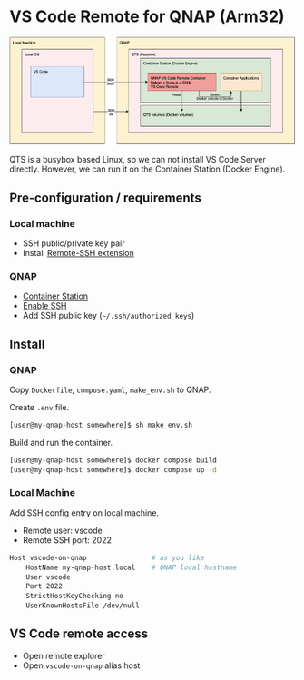 # VS Code Remote for QNAP (Arm32)

![Overview](images/overview.png)

QTS is a busybox based Linux, so we can not install VS Code Server directly. However, we can run it on the Container Station (Docker Engine).

## Pre-configuration / requirements

### Local machine

- SSH public/private key pair
- Install [Remote-SSH extension](https://code.visualstudio.com/docs/remote/ssh)

### QNAP

- [Container Station](https://www.qnap.com/en-us/how-to/faq/article/frequently-asked-questions-about-container-station)
- [Enable SSH](https://www.qnap.com/en-us/how-to/faq/article/how-do-i-access-my-qnap-nas-using-ssh)
- Add SSH public key (`~/.ssh/authorized_keys`)

## Install

### QNAP

Copy `Dockerfile`, `compose.yaml`, `make_env.sh` to QNAP.

Create `.env` file.

```sh
[user@my-qnap-host somewhere]$ sh make_env.sh
```

Build and run the container.

```sh
[user@my-qnap-host somewhere]$ docker compose build
[user@my-qnap-host somewhere]$ docker compose up -d
```

### Local Machine

Add SSH config entry on local machine.

- Remote user: vscode
- Remote SSH port: 2022

```sh
Host vscode-on-qnap                # as you like
    HostName my-qnap-host.local    # QNAP local hostname
    User vscode
    Port 2022
    StrictHostKeyChecking no
    UserKnownHostsFile /dev/null
```

## VS Code remote access

- Open remote explorer
- Open `vscode-on-qnap` alias host
